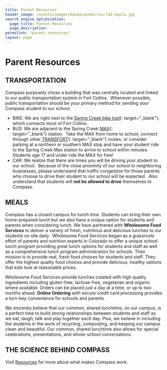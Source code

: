 ```yaml
---
title: Parent Resources
header_image: /assets/images/backgrounds/csu-lab-kayla.jpg
search_engine_optimization:
  page_title: Parent Resources
  page_description:
permalink: /parent-resources/
layout: page
---
```


# Parent Resources

## TRANSPORTATION

Compass purposely chose a building that was centrally located and linked to our public transportation system in Fort Collins.&nbsp; Whenever possible, public transportation should be your primary method for sending your Compass student to our school.

* BIKE: We are right next to the&nbsp;[Spring Creek bike trail](https://www.fcgov.com/bicycling/pdf/bike-map-front.pdf){: target="_blank"}. which connects most of Fort Collins.
* BUS: We are adjacent to the Spring Creek&nbsp;[MAX](http://www.ridetransfort.com/max){: target="_blank"}&nbsp;station.&nbsp; Take the MAX from home to school, connect through other&nbsp;[TRANSFORT](http://www.ridetransfort.com/){: target="_blank"}&nbsp;routes, or consider parking at a northern or southern MAX stop and have your student ride to the Spring Creek Max station to arrive to school within minutes. Students age 17 and under ride the MAX for free!
* CAR: We realize that there are times you will be driving your student to our school.&nbsp; Because of the close proximity of our school to neighboring businesses, please understand that traffic congestion for those parents who choose to drive their student to our school will be expected.&nbsp; Also understand that students will **not be allowed to drive**&nbsp;themselves to Compass.&nbsp;

## MEALS

Compass has a closed campus for lunch time. Students can bring their own home-prepared lunch but we also have a unique option for students and parents when considering lunch. We have partnered with **Wholesome Food Services** to deliver a variety of fresh, nutritious and delicious lunches to our students on site daily.&nbsp; Wholesome Food Services began as a grassroots effort of parents and nutrition experts in Colorado to offer a unique school lunch program providing great lunch options for students and staff as well as a comprehensive lunch program administration for schools. Their mission is to provide real, fresh food choices for students and staff. They offer the highest quality food choices and provide delicious, healthy options that kids love at reasonable prices.

Wholesome Food Services provide lunches created with high quality ingredients including gluten-free, lactose-free, vegetarian and organic where available. Orders can be placed just a day at a time, or up to two months ahead.&nbsp;**Online Ordering** with secure credit card processing provides a turn-key convenience for schools and parents.

We sincerely believe that our common, shared lunchtime, on our campus, is a perfect time to build strong relationships between students and staff as we eat, laugh, talk and play together each day. Plus, we believe in including the students in the work of recycling, composting, and keeping our campus clean and beautiful. Our common, shared lunchtime also allows for special celebrations, presentations, and whole-school conversations.

## THE SCIENCE BEHIND COMPASS

Visit [Resources](/resources/) for more about what makes Compass work.